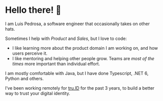 # Hello there! 👋

I am Luis Pedrosa, a software engineer that occasionally takes on
other hats.

Sometimes I help with *Product* and *Sales*, but I love to code:

- I like learning more about the product domain I am working on, and how users perceive it.
- I like mentoring and helping other people grow. Teams are *most of the times* more important
  than individual effort.

I am mostly comfortable with Java, but I have done Typescript, .NET 6, Python and others.

I’ve been working remotely for [tru.ID](https://tru.id/) for the past 3 years, to build a better way
to trust your digital identity.
